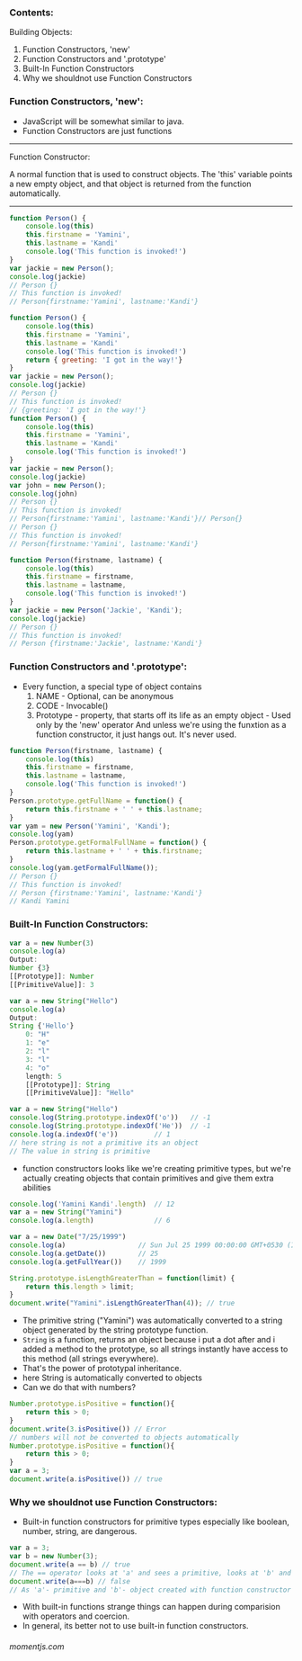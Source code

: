 ### Contents:
Building Objects:
1. Function Constructors, 'new'
2. Function Constructors and '.prototype'
3. Built-In Function Constructors
4. Why we shouldnot use Function Constructors

### Function Constructors, 'new':
* JavaScript will be somewhat similar to java.
* Function Constructors are just functions

---
Function Constructor:

A normal function that is used to construct objects.
The 'this' variable points a new empty object, and that object is returned from the function automatically.

---

```js
function Person() {
    console.log(this)
    this.firstname = 'Yamini',
    this.lastname = 'Kandi'
    console.log('This function is invoked!')
}
var jackie = new Person();
console.log(jackie)
// Person {}
// This function is invoked!
// Person{firstname:'Yamini', lastname:'Kandi'}

function Person() {
    console.log(this)
    this.firstname = 'Yamini',
    this.lastname = 'Kandi'
    console.log('This function is invoked!')
    return { greeting: 'I got in the way!'}
}
var jackie = new Person();
console.log(jackie)
// Person {}
// This function is invoked!
// {greeting: 'I got in the way!'}
function Person() {
    console.log(this)
    this.firstname = 'Yamini',
    this.lastname = 'Kandi'
    console.log('This function is invoked!')
}
var jackie = new Person();
console.log(jackie)
var john = new Person();
console.log(john)
// Person {}
// This function is invoked!
// Person{firstname:'Yamini', lastname:'Kandi'}// Person{}
// Person {}
// This function is invoked!
// Person{firstname:'Yamini', lastname:'Kandi'}

function Person(firstname, lastname) {
    console.log(this)
    this.firstname = firstname,
    this.lastname = lastname,
    console.log('This function is invoked!')
}
var jackie = new Person('Jackie', 'Kandi');
console.log(jackie)
// Person {}
// This function is invoked!
// Person {firstname:'Jackie', lastname:'Kandi'}
```

### Function Constructors and '.prototype':
* Every function, a special type of object contains
    1. NAME - Optional, can be anonymous
    2. CODE - Invocable()
    3. Prototype - property, that starts off its life as an empty object - Used only by the 'new' operator
        And unless we're using the funxtion as a function constructor, it just hangs out. It's never used.

```js
function Person(firstname, lastname) {
    console.log(this)
    this.firstname = firstname,
    this.lastname = lastname,
    console.log('This function is invoked!')
}
Person.prototype.getFullName = function() {
    return this.firstname + ' ' + this.lastname;
}
var yam = new Person('Yamini', 'Kandi');
console.log(yam)
Person.prototype.getFormalFullName = function() {
    return this.lastname + ' ' + this.firstname;
}
console.log(yam.getFormalFullName());
// Person {}
// This function is invoked!
// Person {firstname:'Yamini', lastname:'Kandi'}
// Kandi Yamini
```

### Built-In Function Constructors:
```js
var a = new Number(3)
console.log(a)
Output:
Number {3}
[[Prototype]]: Number
[[PrimitiveValue]]: 3
```

```js
var a = new String("Hello")
console.log(a)
Output:
String {'Hello'}
    0: "H"
    1: "e"
    2: "l"
    3: "l"
    4: "o"
    length: 5
    [[Prototype]]: String
    [[PrimitiveValue]]: "Hello"
```
```js
var a = new String("Hello")
console.log(String.prototype.indexOf('o'))   // -1
console.log(String.prototype.indexOf('He'))  // -1
console.log(a.indexOf('e'))         // 1
// here string is not a primitive its an object
// The value in string is primitive
```
* function constructors looks like we're creating primitive types, but we're actually creating objects that contain primitives and give them extra abilities
```js
console.log('Yamini Kandi'.length)  // 12
var a = new String("Yamini")
console.log(a.length)               // 6
```
```js
var a = new Date("7/25/1999")
console.log(a)                  // Sun Jul 25 1999 00:00:00 GMT+0530 (India Standard Time)
console.log(a.getDate())        // 25
console.log(a.getFullYear())    // 1999
```
```js
String.prototype.isLengthGreaterThan = function(limit) {
    return this.length > limit;
}
document.write("Yamini".isLengthGreaterThan(4)); // true
```
* The primitive string ("Yamini") was automatically converted to a string object generated by the string prototype function.
* `String` is a function, returns an object because i put a dot after and i added a method to the prototype, so all strings instantly have access to this method (all strings everywhere).
* That's the power of prototypal inheritance.
* here String is automatically converted to objects
* Can we do that with numbers?
```js
Number.prototype.isPositive = function(){
    return this > 0;
}
document.write(3.isPositive()) // Error
// numbers will not be converted to objects automatically
Number.prototype.isPositive = function(){
    return this > 0;
}
var a = 3;
document.write(a.isPositive()) // true
```

### Why we shouldnot use Function Constructors:
* Built-in function constructors for primitive types especially like boolean, number, string, are dangerous.
```js
var a = 3;
var b = new Number(3);
document.write(a == b) // true
// The == operator looks at 'a' and sees a primitive, looks at 'b' and sees an object and tries to convert them to the same type
document.write(a===b) // false
// As 'a'- primitive and 'b'- object created with function constructor
```
* With built-in functions strange things can happen during comparision with operators and coercion.
* In general, its better not to use built-in function constructors.

###### momentjs.com